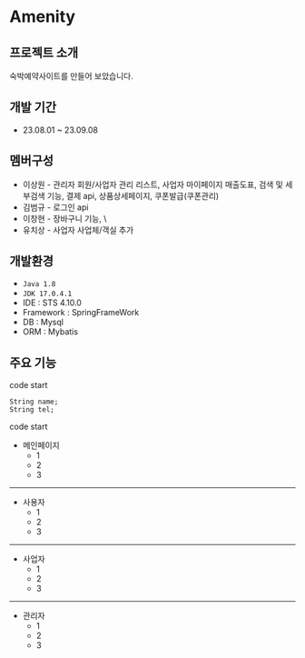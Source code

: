 # Amenity

## 프로젝트 소개

숙박예약사이트를 만들어 보았습니다.


## 개발 기간

- 23.08.01 ~ 23.09.08


## 멤버구성

- 이상원 - 관리자 회원/사업자 관리 리스트, 사업자 마이페이지 매출도표, 검색 및 세부검색 기능, 결제 api, 상품상세페이지, 쿠폰발급(쿠폰관리)
- 김범규 - 로그인 api
- 이창현 - 장바구니 기능, \
- 유치상 - 사업자 사업체/객실 추가

## 개발환경

- `Java 1.8`
- `JDK 17.0.4.1`
- IDE : STS 4.10.0
- Framework : SpringFrameWork
- DB : Mysql
- ORM : Mybatis

## 주요 기능
code start
```
String name;
String tel;
```
code start
- 메인페이지
  - 1
  - 2
  - 3
------------
- 사용자
  - 1
  - 2
  - 3
------------
- 사업자
  - 1
  - 2
  - 3
------------
- 관리자
  - 1
  - 2
  - 3


  
